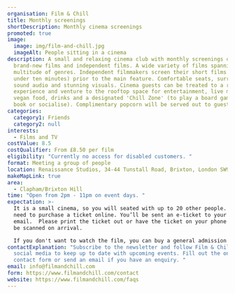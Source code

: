 ```yaml
---
organisation: Film & Chill
title: Monthly screenings
shortDescription: Monthly cinema screenings
promoted: true
image:
  image: img/film-and-chill.jpg
  imageAlt: People sitting in a cinema
description: A small and relaxing cinema club with monthly screenings of
  brand-new films and independent films. A wide variety of films spanning a
  multitude of genres. Independent filmmakers screen their short films (roughly
  under ten minutes) prior to the main feature. Comfortable seats, surround
  sound audio and stunning visuals. Cinema guests can be treated to a red carpet
  experience and venture to the rooftop space for entertainment, live music,
  vegan food, drinks and a designated 'Chill Zone' (to play a board game, read a
  book or socialise). Complimentary popcorn will be served out to guests.
categories:
  category1: Friends
  category2: null
interests:
  - Films and TV
costValue: 8.5
costQualifier: From £8.50 per film
eligibility: "Currently no access for disabled customers. "
format: Meeting a group of people
location: Renaissance Studios, 34-44 Tunstall Road, Brixton, London SW9 8DA
makeMapLink: true
area:
  - Clapham/Brixton Hill
time: "Open from 2pm - 11pm on event days. "
expectation: >-
  It is a small cinema, so you will seated with up to 20 other people. You will
  need to purchase a ticket online. You’ll be sent an e-ticket to your
  email.  Please print the ticket out or have the ticket on your phone so it can
  be scanned on arrival. 

  If you don't want to watch the film, you can buy a general admission ticket, grab a meal and drink, and sit in the comfy chairs in the chill zone. 
contactExplanation: "Subscribe to the newsletter and follow Film & Chill on
  social media to keep up to date with upcoming events. Fill out the online
  contact form or send an email if you have an enquiry. "
email: info@filmandchill.com
form: https://www.filmandchill.com/contact
website: https://www.filmandchill.com/faqs
---
```


